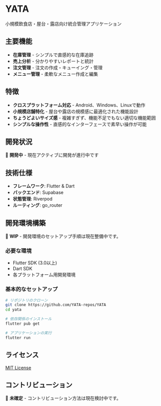 # YATA

小規模飲食店・屋台・露店向け統合管理アプリケーション

## 主要機能

- **在庫管理** - シンプルで直感的な在庫追跡
- **売上分析** - 分かりやすいレポートと統計
- **注文管理** - 注文の作成・キューイング・管理
- **メニュー管理** - 柔軟なメニュー作成と編集

## 特徴

- **クロスプラットフォーム対応** - Android、Windows、Linuxで動作
- **小規模店舗特化** - 屋台や露店の規模感に最適化された機能設計
- **ちょうどよいサイズ感** - 複雑すぎず、機能不足でもない適切な機能範囲
- **シンプルな操作性** - 直感的なインターフェースで素早い操作が可能

## 開発状況

🚧 **開発中** - 現在アクティブに開発が進行中です

## 技術仕様

- **フレームワーク**: Flutter & Dart
- **バックエンド**: Supabase
- **状態管理**: Riverpod
- **ルーティング**: go_router

## 開発環境構築

🚧 **WIP** - 開発環境のセットアップ手順は現在整備中です。

### 必要な環境

- Flutter SDK (3.0以上)
- Dart SDK
- 各プラットフォーム用開発環境

### 基本的なセットアップ

```bash
# リポジトリのクローン
git clone https://github.com/YATA-repos/YATA
cd yata

# 依存関係のインストール
flutter pub get

# アプリケーションの実行
flutter run
```

## ライセンス

[MIT License](LICENSE.txt)

## コントリビューション

🚧 **未確定** - コントリビューション方法は現在検討中です。
